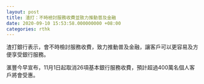 ```yaml
---
layout: post
title: 渣打：不時檢討服務收費並致力推動普及金融
date: 2020-09-10 15:53:58.000000000 +08:00
categories: rthk
---
```


渣打銀行表示，會不時檢討服務收費，致力推動普及金融，讓客戶可以更容易及方便享受銀行服務。

滙豐今早宣布，11月1日起取消26項基本銀行服務收費，預計超過400萬名個人客戶將會受惠。
